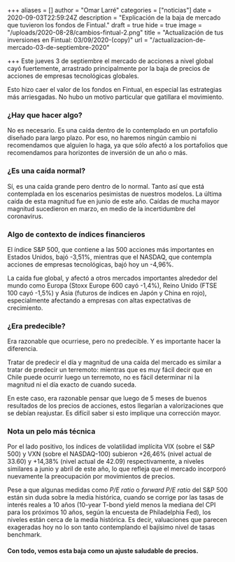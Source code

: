 +++
aliases = []
author = "Omar Larré"
categories = ["noticias"]
date = 2020-09-03T22:59:24Z
description = "Explicación de la baja de mercado que tuvieron los fondos de Fintual."
draft = true
hide = true
image = "/uploads/2020-08-28/cambios-fintual-2.png"
title = "Actualización de tus inversiones en Fintual: 03/09/2020-(copy)"
url = "/actualizacion-de-mercado-03-de-septiembre-2020"

+++
Este jueves 3 de septiembre el mercado de acciones a nivel global cayó fuertemente, arrastrado principalmente por la baja de precios de acciones de empresas tecnológicas globales. 

Esto hizo caer el valor de los fondos en Fintual, en especial las estrategias más arriesgadas. No hubo un motivo particular que gatillara el movimiento.

### ¿Hay que hacer algo?

No es necesario. Es una caída dentro de lo contemplado en un portafolio diseñado para largo plazo. Por eso, no haremos ningún cambio ni recomendamos que alguien lo haga, ya que sólo afectó a los portafolios que recomendamos para horizontes de inversión de un año o más.

### ¿Es una caída normal?

Sí, es una caída grande pero dentro de lo normal. Tanto así que está contemplada en los escenarios pesimistas de nuestros modelos. La última caída de esta magnitud fue en junio de este año. Caídas de mucha mayor magnitud sucedieron en marzo, en medio de la incertidumbre del coronavirus.

### Algo de contexto de índices financieros

El índice S&P 500, que contiene a las 500 acciones más importantes en Estados Unidos, bajó -3,51%, mientras que el NASDAQ, que contempla acciones de empresas tecnológicas, bajó hoy un -4,96%.

La caída fue global, y afectó a otros mercados importantes alrededor del mundo como Europa (Stoxx Europe 600 cayó -1,4%), Reino Unido (FTSE 100 cayó -1,5%) y Asia (futuros de índices en Japón y China en rojo), especialmente afectando a empresas con altas expectativas de crecimiento.

### ¿Era predecible?

Era razonable que ocurriese, pero no predecible. Y es importante hacer la diferencia. 

Tratar de predecir el día y magnitud de una caída del mercado es similar a tratar de predecir un terremoto: mientras que es muy fácil decir que en Chile puede ocurrir luego un terremoto, no es fácil determinar ni la magnitud ni el día exacto de cuando suceda.

En este caso, era razonable pensar que luego de 5 meses de buenos resultados de los precios de acciones, estos llegarían a valorizaciones que se debían reajustar. Es difícil saber si esto implique una corrección mayor.

### Nota un pelo más técnica

Por el lado positivo, los índices de volatilidad implícita VIX (sobre el S&P 500) y VXN (sobre el NASDAQ-100) subieron +26,46% (nivel actual de 33.60) y +14,38% (nivel actual de 42.09) respectivamente, a niveles similares a junio y abril de este año, lo que refleja que el mercado incorporó nuevamente la preocupación por movimientos de precios. 

Pese a que algunas medidas como _P/E ratio_ o _forward P/E ratio_ del S&P 500 están sin duda sobre la media histórica, cuando se corrige por las tasas de interés reales a 10 años (10-year T-bond yield menos la mediana del CPI para los próximos 10 años, según la encuesta de Philadelphia Fed), los niveles están cerca de la media histórica. Es decir, valuaciones que parecen exageradas hoy no lo son tanto contemplando el bajísimo nivel de tasas benchmark. 

#### Con todo, vemos esta baja como un ajuste saludable de precios.